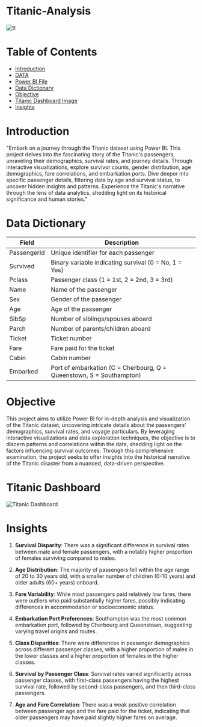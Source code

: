 # Titanic-Analysis

![tt](https://github.com/madhavyawale7/Titanic-Analysis/assets/159420665/d14e33a6-2765-4fc9-bc18-ad16b3b66693)

# Table of Contents 
+ [Introduction](#Introduction)
+ [DATA](https://github.com/madhavyawale7/Titanic-Analysis/blob/main/DATA/Titanic-Dataset.csv)
+ [Power BI File](https://github.com/madhavyawale7/Titanic-Analysis/blob/main/Titanic%20Project.pbix)
+ [Data Dictionary](#Data-Dictionary)
+ [Objective](#Objective)
+ [Titanic Dashboard Image](#Titanic-Dashboard)
+ [Insights](#Insights)

# Introduction
"Embark on a journey through the Titanic dataset using Power BI. This project delves into the fascinating story of the Titanic's passengers, unraveling their demographics, survival rates, and journey details. Through interactive visualizations, explore survivor counts, gender distribution, age demographics, fare correlations, and embarkation ports. Dive deeper into specific passenger details, filtering data by age and survival status, to uncover hidden insights and patterns. Experience the Titanic's narrative through the lens of data analytics, shedding light on its historical significance and human stories."

# Data Dictionary

| Field       | Description                                               |
|-------------|-----------------------------------------------------------|
| PassengerId | Unique identifier for each passenger                       |
| Survived    | Binary variable indicating survival (0 = No, 1 = Yes)      |
| Pclass      | Passenger class (1 = 1st, 2 = 2nd, 3 = 3rd)               |
| Name        | Name of the passenger                                      |
| Sex         | Gender of the passenger                                    |
| Age         | Age of the passenger                                       |
| SibSp       | Number of siblings/spouses aboard                          |
| Parch       | Number of parents/children aboard                          |
| Ticket      | Ticket number                                              |
| Fare        | Fare paid for the ticket                                   |
| Cabin       | Cabin number                                               |
| Embarked    | Port of embarkation (C = Cherbourg, Q = Queenstown, S = Southampton) |

# Objective

This project aims to utilize Power BI for in-depth analysis and visualization of the Titanic dataset, uncovering intricate details about the passengers' demographics, survival rates, and voyage particulars. By leveraging interactive visualizations and data exploration techniques, the objective is to discern patterns and correlations within the data, shedding light on the factors influencing survival outcomes. Through this comprehensive examination, the project seeks to offer insights into the historical narrative of the Titanic disaster from a nuanced, data-driven perspective.

# Titanic Dashboard 

![Titanic Dashboard](https://github.com/madhavyawale7/Titanic-Analysis/assets/159420665/be8aca58-73b1-415a-8751-1f474773e399)

# Insights

1. **Survival Disparity**: There was a significant difference in survival rates between male and female passengers, with a notably higher proportion of females surviving compared to males.

2. **Age Distribution**: The majority of passengers fell within the age range of 20 to 30 years old, with a smaller number of children (0-10 years) and older adults (60+ years) onboard.

3. **Fare Variability**: While most passengers paid relatively low fares, there were outliers who paid substantially higher fares, possibly indicating differences in accommodation or socioeconomic status.

4. **Embarkation Port Preferences**: Southampton was the most common embarkation port, followed by Cherbourg and Queenstown, suggesting varying travel origins and routes.

5. **Class Disparities**: There were differences in passenger demographics across different passenger classes, with a higher proportion of males in the lower classes and a higher proportion of females in the higher classes.

6. **Survival by Passenger Class**: Survival rates varied significantly across passenger classes, with first-class passengers having the highest survival rate, followed by second-class passengers, and then third-class passengers.

7. **Age and Fare Correlation**: There was a weak positive correlation between passenger age and the fare paid for the ticket, indicating that older passengers may have paid slightly higher fares on average.
